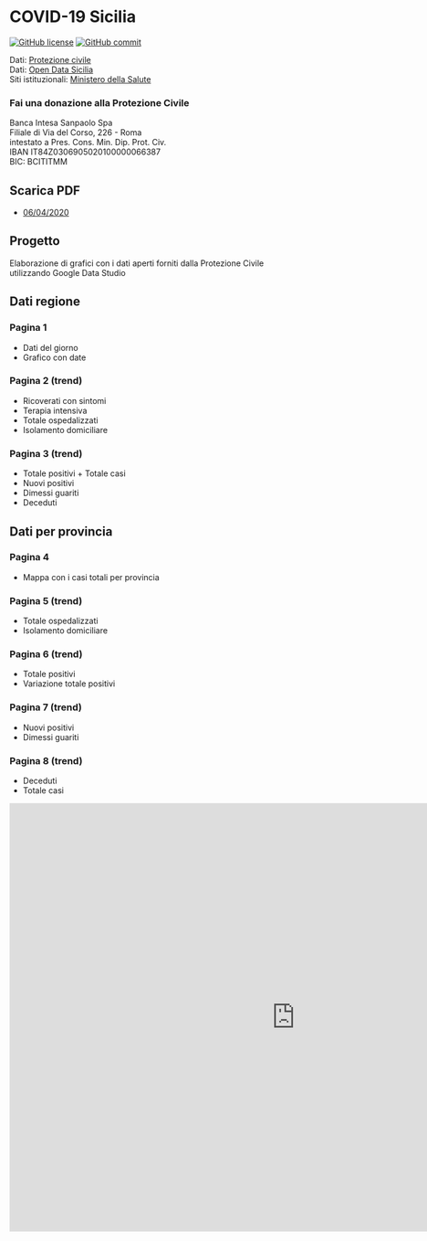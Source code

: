 # COVID-19 Sicilia

[![GitHub license](https://img.shields.io/badge/License-Creative%20Commons%20Attribution%204.0%20International-blue)](https://github.com/pcm-dpc/COVID-19/blob/master/LICENSE)
[![GitHub commit](https://img.shields.io/github/last-commit/maximilianventura/COVID-19)](https://github.com/maximilianventura/COVID-19/commits/master)

Dati: [Protezione civile](https://github.com/pcm-dpc/COVID-19)<br>
Dati: [Open Data Sicilia](https://github.com/opendatasicilia/COVID-19_Sicilia)<br>
Siti istituzionali: [Ministero della Salute](http://www.salute.gov.it/nuovocoronavirus)

### Fai una donazione alla Protezione Civile 

Banca Intesa Sanpaolo Spa<br>
Filiale di Via del Corso, 226 - Roma<br>
intestato a Pres. Cons. Min. Dip. Prot. Civ.<br>
IBAN IT84Z0306905020100000066387<br>
BIC: BCITITMM
 
## Scarica PDF
- [06/04/2020](https://github.com/maximilianventura/covid-19/blob/master/2020_04_06_COVID-19-SICILIA.pdf)

## Progetto
Elaborazione di grafici con i dati aperti forniti dalla Protezione Civile utilizzando Google Data Studio

## Dati regione

### Pagina 1
- Dati del giorno
- Grafico con date

### Pagina 2 (trend)
- Ricoverati con sintomi
- Terapia intensiva
- Totale ospedalizzati
- Isolamento domiciliare

### Pagina 3 (trend)
- Totale positivi + Totale casi
- Nuovi positivi
- Dimessi guariti
- Deceduti

## Dati per provincia

### Pagina 4
- Mappa con i casi totali per provincia

### Pagina 5 (trend)
- Totale ospedalizzati
- Isolamento domiciliare

### Pagina 6 (trend)
- Totale positivi
- Variazione totale positivi

### Pagina 7 (trend)
- Nuovi positivi
- Dimessi guariti

### Pagina 8 (trend)
- Deceduti
- Totale casi

<iframe width="1000" height="750" src="https://datastudio.google.com/embed/reporting/f2733b82-147a-482b-86ab-00eea5ad5629/page/lyDKB" frameborder="0" style="border:0" allowfullscreen></iframe> 
